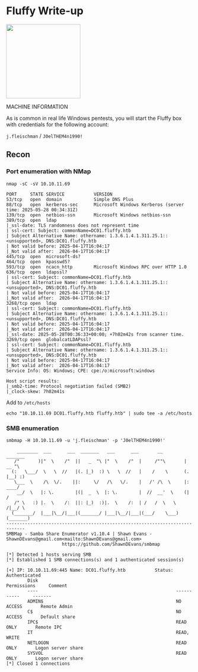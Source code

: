 # Fluffy Write-up

<img src="https://labs.hackthebox.com/storage/avatars/ef8fc92ac7cccd8afa4412241432f064.png" width="200" height="200"> 

MACHINE INFORMATION

As is common in real life Windows pentests, you will start the Fluffy box with credentials for the following account: 

`j.fleischman` / `J0elTHEM4n1990!`

## Recon

### Port enumeration with NMap

`nmap -sC -sV 10.10.11.69`

    PORT     STATE SERVICE           VERSION
    53/tcp   open  domain            Simple DNS Plus
    88/tcp   open  kerberos-sec      Microsoft Windows Kerberos (server time: 2025-05-28 00:34:31Z)
    139/tcp  open  netbios-ssn       Microsoft Windows netbios-ssn
    389/tcp  open  ldap
    |_ssl-date: TLS randomness does not represent time
    | ssl-cert: Subject: commonName=DC01.fluffy.htb
    | Subject Alternative Name: othername: 1.3.6.1.4.1.311.25.1::<unsupported>, DNS:DC01.fluffy.htb
    | Not valid before: 2025-04-17T16:04:17
    |_Not valid after:  2026-04-17T16:04:17                                                                                                               
    445/tcp  open  microsoft-ds?
    464/tcp  open  kpasswd5? 
    593/tcp  open  ncacn_http        Microsoft Windows RPC over HTTP 1.0                                                                                   
    636/tcp  open  ldapssl? 
    | ssl-cert: Subject: commonName=DC01.fluffy.htb   
    | Subject Alternative Name: othername: 1.3.6.1.4.1.311.25.1::<unsupported>, DNS:DC01.fluffy.htb  
    | Not valid before: 2025-04-17T16:04:17  
    |_Not valid after:  2026-04-17T16:04:17         
    3268/tcp open  ldap  
    | ssl-cert: Subject: commonName=DC01.fluffy.htb       
    | Subject Alternative Name: othername: 1.3.6.1.4.1.311.25.1::<unsupported>, DNS:DC01.fluffy.htb  
    | Not valid before: 2025-04-17T16:04:17          
    |_Not valid after:  2026-04-17T16:04:17     
    |_ssl-date: 2025-05-28T00:36:33+00:00; +7h02m42s from scanner time.    
    3269/tcp open  globalcatLDAPssl?    
    | ssl-cert: Subject: commonName=DC01.fluffy.htb    
    | Subject Alternative Name: othername: 1.3.6.1.4.1.311.25.1::<unsupported>, DNS:DC01.fluffy.htb   
    | Not valid before: 2025-04-17T16:04:17 
    |_Not valid after:  2026-04-17T16:04:17   
    Service Info: OS: Windows; CPE: cpe:/o:microsoft:windows    
    
    Host script results:                                                                           
    |_smb2-time: Protocol negotiation failed (SMB2)                          
    |_clock-skew: 7h02m41s

Add to `/etc/hosts`

    echo "10.10.11.69 DC01.fluffy.htb fluffy.htb" | sudo tee -a /etc/hosts

### SMB enumeration

`smbmap -H 10.10.11.69 -u 'j.fleischman' -p 'J0elTHEM4n1990!'` 
    
        ________  ___      ___  _______   ___      ___       __         _______
       /"       )|"  \    /"  ||   _  "\ |"  \    /"  |     /""\       |   __ "\
      (:   \___/  \   \  //   |(. |_)  :) \   \  //   |    /    \      (. |__) :)
       \___  \    /\  \/.    ||:     \/   /\   \/.    |   /' /\  \     |:  ____/
        __/  \   |: \.        |(|  _  \  |: \.        |  //  __'  \    (|  /
       /" \   :) |.  \    /:  ||: |_)  :)|.  \    /:  | /   /  \   \  /|__/ \
      (_______/  |___|\__/|___|(_______/ |___|\__/|___|(___/    \___)(_______)
    -----------------------------------------------------------------------------
    SMBMap - Samba Share Enumerator v1.10.4 | Shawn Evans - ShawnDEvans@gmail.com<mailto:ShawnDEvans@gmail.com>
                         https://github.com/ShawnDEvans/smbmap
    
    [*] Detected 1 hosts serving SMB                                                                                                  
    [*] Established 1 SMB connections(s) and 1 authenticated session(s)                                                          
                                                                                                                                 
    [+] IP: 10.10.11.69:445 Name: DC01.fluffy.htb           Status: Authenticated
            Disk                                                    Permissions     Comment
            ----                                                    -----------     -------
            ADMIN$                                                  NO ACCESS       Remote Admin
            C$                                                      NO ACCESS       Default share
            IPC$                                                    READ ONLY       Remote IPC
            IT                                                      READ, WRITE
            NETLOGON                                                READ ONLY       Logon server share 
            SYSVOL                                                  READ ONLY       Logon server share 
    [*] Closed 1 connections                                                                          



